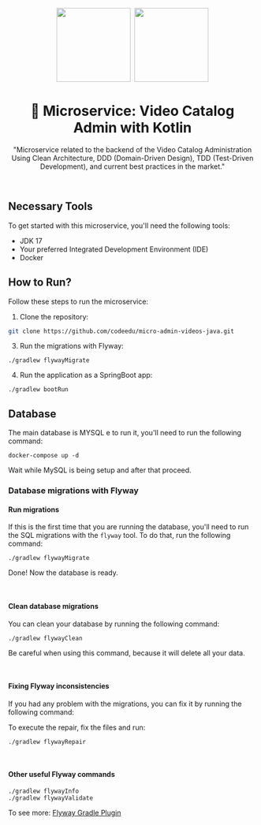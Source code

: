 <center>
  <p align="center">
    <img src="https://user-images.githubusercontent.com/20674439/158480514-a529b310-bc19-46a5-ac95-fddcfa4776ee.png" width="150"/>&nbsp;
    <img src="https://upload.wikimedia.org/wikipedia/commons/0/06/Kotlin_Icon.svg"  width="150" />
  </p>  
  <h1 align="center">🚀 Microservice: Video Catalog Admin with Kotlin</h1>
  <p align="center">
    "Microservice related to the backend of the Video Catalog Administration <br />
    Using Clean Architecture, DDD (Domain-Driven Design), TDD (Test-Driven Development), and current best practices in the market."
  </p>
</center>
<br />

## Necessary Tools

To get started with this microservice, you'll need the following tools:

- JDK 17
- Your preferred Integrated Development Environment (IDE)
- Docker

## How to Run?

Follow these steps to run the microservice:

1. Clone the repository:

```sh
git clone https://github.com/codeedu/micro-admin-videos-java.git
```

3. Run the migrations with Flyway:

```shell
./gradlew flywayMigrate
```

4. Run the application as a SpringBoot app:

```shell
./gradlew bootRun
``` 

## Database

The main database is MYSQL e to run it, you'll need to run the following command:

```shell
docker-compose up -d
```

Wait while MySQL is being setup and after that proceed.

### Database migrations with Flyway

#### Run migrations

If this is the first time that you are running the database, you'll need to
run the SQL migrations with the `flyway` tool. To do that, run the following command:

```shell
./gradlew flywayMigrate
```

Done! Now the database is ready.

<br/>

#### Clean database migrations

You can clean your database by running the following command:

```shell
./gradlew flywayClean
```

Be careful when using this command, because it will delete all your data.

<br/>

#### Fixing Flyway inconsistencies

If you had any problem with the migrations, you can fix it by running the following command:

To execute the repair, fix the files and run:

```shell
./gradlew flywayRepair
```

<br/>

#### Other useful Flyway commands

```shell
./gradlew flywayInfo
./gradlew flywayValidate
```

To see more: [Flyway Gradle Plugin](https://flywaydb.org/documentation/usage/gradle/info)

<br/>
